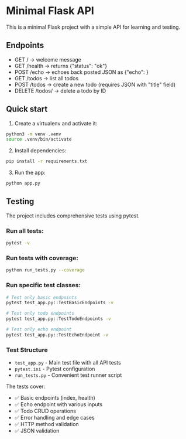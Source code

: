 # Minimal Flask API

This is a minimal Flask project with a simple API for learning and testing.

## Endpoints

- GET / -> welcome message
- GET /health -> returns {"status": "ok"}
- POST /echo -> echoes back posted JSON as {"echo": <payload>}
- GET /todos -> list all todos
- POST /todos -> create a new todo (requires JSON with "title" field)
- DELETE /todos/<id> -> delete a todo by ID

## Quick start

1. Create a virtualenv and activate it:

```bash
python3 -m venv .venv
source .venv/bin/activate
```

2. Install dependencies:

```bash
pip install -r requirements.txt
```

3. Run the app:

```bash
python app.py
```

## Testing

The project includes comprehensive tests using pytest.

### Run all tests:

```bash
pytest -v
```

### Run tests with coverage:

```bash
python run_tests.py --coverage
```

### Run specific test classes:

```bash
# Test only basic endpoints
pytest test_app.py::TestBasicEndpoints -v

# Test only todo endpoints
pytest test_app.py::TestTodoEndpoints -v

# Test only echo endpoint
pytest test_app.py::TestEchoEndpoint -v
```

### Test Structure

- `test_app.py` - Main test file with all API tests
- `pytest.ini` - Pytest configuration
- `run_tests.py` - Convenient test runner script

The tests cover:

- ✅ Basic endpoints (index, health)
- ✅ Echo endpoint with various inputs
- ✅ Todo CRUD operations
- ✅ Error handling and edge cases
- ✅ HTTP method validation
- ✅ JSON validation
